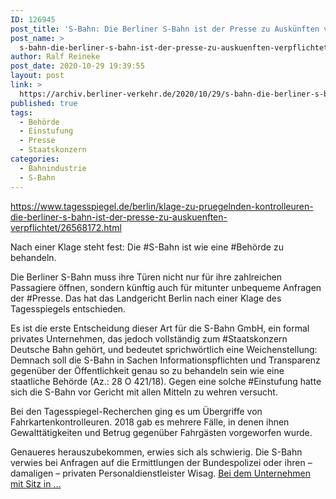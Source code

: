 ```yaml
---
ID: 126945
post_title: 'S-Bahn: Die Berliner S-Bahn ist der Presse zu Auskünften verpflichtet Der Tagesspiegel recherchierte zu prügelnden Kontrolleuren, das Unternehmen mauerte. aus Der Tagesspiegel'
post_name: >
  s-bahn-die-berliner-s-bahn-ist-der-presse-zu-auskuenften-verpflichtet-der-tagesspiegel-recherchierte-zu-pruegelnden-kontrolleuren-das-unternehmen-mauerte-aus-der-tagesspiegel
author: Ralf Reineke
post_date: 2020-10-29 19:39:55
layout: post
link: >
  https://archiv.berliner-verkehr.de/2020/10/29/s-bahn-die-berliner-s-bahn-ist-der-presse-zu-auskuenften-verpflichtet-der-tagesspiegel-recherchierte-zu-pruegelnden-kontrolleuren-das-unternehmen-mauerte-aus-der-tagesspiegel/
published: true
tags:
  - Behörde
  - Einstufung
  - Presse
  - Staatskonzern
categories:
  - Bahnindustrie
  - S-Bahn
---
```

https://www.tagesspiegel.de/berlin/klage-zu-pruegelnden-kontrolleuren-die-berliner-s-bahn-ist-der-presse-zu-auskuenften-verpflichtet/26568172.html

Nach einer Klage steht fest: Die #S-Bahn ist wie eine #Behörde zu behandeln.

Die Berliner S-Bahn muss ihre Türen nicht nur für ihre zahlreichen Passagiere öffnen, sondern künftig auch für mitunter unbequeme Anfragen der #Presse. Das hat das Landgericht Berlin nach einer Klage des Tagesspiegels entschieden.

Es ist die erste Entscheidung dieser Art für die S-Bahn GmbH, ein formal privates Unternehmen, das jedoch vollständig zum #Staatskonzern Deutsche Bahn gehört, und bedeutet sprichwörtlich eine Weichenstellung: Demnach soll die S-Bahn in Sachen Informationspflichten und Transparenz gegenüber der Öffentlichkeit genau so zu behandeln sein wie eine staatliche Behörde (Az.: 28 O 421/18). Gegen eine solche #Einstufung hatte sich die S-Bahn vor Gericht mit allen Mitteln zu wehren versucht.

Bei den Tagesspiegel-Recherchen ging es um Übergriffe von Fahrkartenkontrolleuren. 2018 gab es mehrere Fälle, in denen ihnen Gewalttätigkeiten und Betrug gegenüber Fahrgästen vorgeworfen wurde.

Genaueres herauszubekommen, erwies sich als schwierig. Die S-Bahn verwies bei Anfragen auf die Ermittlungen der Bundespolizei oder ihren – damaligen – privaten Personaldienstleister Wisag. <a href="https://www.tagesspiegel.de/berlin/klage-zu-pruegelnden-kontrolleuren-die-berliner-s-bahn-ist-der-presse-zu-auskuenften-verpflichtet/26568172.html">Bei dem Unternehmen mit Sitz in ...</a>